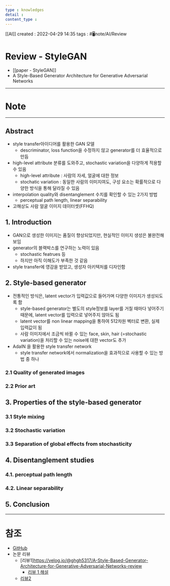 ```yaml
---
type : knowledges
detail : 
content_type :
---
```


[[AI]]
created : 2022-04-29 14:35
tags : #🖥️note/AI/Review 

# Review - StyleGAN
- [[paper - StyleGAN]]
- A Style-Based Generator Architecture for Generative Adversarial Networks

---
# Note

---
## Abstract
- style transfer아이디어를 활용한 GAN 모델
	- descriminator, loss function을 수정하지 않고 generator를 더 효율적으로 만듬
- high-level attribute 분류를 도와주고, stochastic variation을 다양하게 적용할 수 있음
	- high-level attribute : 사람의 자세, 얼굴에 대한 정보
	- stochatic variation : 동일한 사람의 이미지여도, 구성 요소는 확률적으로 다양한 방식을 통해 달라질 수 있음
- interpolation quality와 disentanglement 수치를 확인할 수 있는 2가지 방법
	- perceptual path length, linear separability
- 고해상도 사람 얼굴 이미지 데이터셋(FFHQ)

## 1. Introduction
- GAN으로 생성한 이미지는 품질이 향상되었지만, 현실적인 이미지 생성은 불완전해 보임
- generator의 블랙박스를 연구하는 노력이 있음
	- stochastic featrues 등
	- 하지만 아직 이해도가 부족한 것 같음
- style transfer에 영감을 받았고, 생성자 아키텍처를 디자인함

## 2. Style-based generator
- 전통적인 방식은, latent vector가 입력값으로 들어가며 다양한 이미지가 생성되도록 함
	- style-based generator는 별도의 style정보를 layer를 거칠 때마다 넣어주기 때문에, latent vector를 입력으로 넣어주지 않아도 됨
	- latent vector를 non linear mapping을 통하여 512차원 벡터로 변환, 실제 입력값이 됨
	- 사람 이미지에서 조금씩 바뀔 수 있는 face, skin, hair (=stochastic variation)을 처리할 수 있는 noise에 대한 vector도 추가
- AdaIN 을 활용한 style  transfer network
	- style transfer network에서 normalization을 효과적으로 사용할 수 있는 방법 중 하나

### 2.1 Quality of generated images

### 2.2 Prior art

## 3. Properties of the style-based generator

### 3.1 Style mixing

### 3.2 Stochastic variation

### 3.3 Separation of global effects from stochasticity

## 4. Disentanglement studies

### 4.1. perceptual path length

### 4.2. Linear separability

## 5. Conclusion


---
# 참조
- [GitHub](https://github.com/NVlabs/stylegan)
- 논문 리뷰
	- [리뷰1]https://velog.io/@ghgh5317/A-Style-Based-Generator-Architecture-for-Generative-Adversarial-Networks-review
		- [리뷰 1 해설](https://velog.io/@ghgh5317/StyleGAN-v1-%EA%B0%84%EB%8B%A8%ED%95%98%EA%B2%8C-%EC%A0%95%EB%A6%AC)
	- [리뷰2](https://blog.promedius.ai/stylegan_1/)
